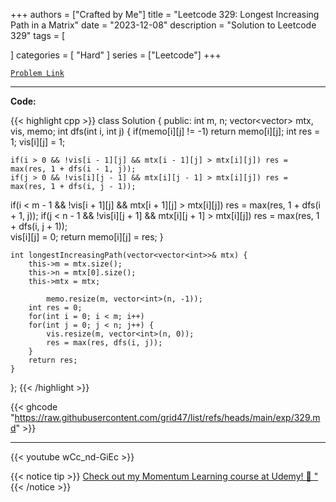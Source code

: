 
+++
authors = ["Crafted by Me"]
title = "Leetcode 329: Longest Increasing Path in a Matrix"
date = "2023-12-08"
description = "Solution to Leetcode 329"
tags = [
    
]
categories = [
    "Hard"
]
series = ["Leetcode"]
+++



[`Problem Link`](https://leetcode.com/problems/longest-increasing-path-in-a-matrix/description/)

---

**Code:**

{{< highlight cpp >}}
class Solution {
public:
    int m, n;
    vector<vector<int>> mtx, vis, memo;
    int dfs(int i, int j) {
        if(memo[i][j] != -1) return memo[i][j];
        int res = 1;
        vis[i][j] = 1;
        
    if(i > 0 && !vis[i - 1][j] && mtx[i - 1][j] > mtx[i][j]) res = max(res, 1 + dfs(i - 1, j));
    if(j > 0 && !vis[i][j - 1] && mtx[i][j - 1] > mtx[i][j]) res = max(res, 1 + dfs(i, j - 1));
if(i < m - 1 && !vis[i + 1][j] && mtx[i + 1][j] > mtx[i][j]) res = max(res, 1 + dfs(i + 1, j));
if(j < n - 1 && !vis[i][j + 1] && mtx[i][j + 1] > mtx[i][j]) res = max(res, 1 + dfs(i, j + 1));        
        vis[i][j] = 0;
        return memo[i][j] = res;
    }
    
    int longestIncreasingPath(vector<vector<int>>& mtx) {
        this->m = mtx.size();
        this->n = mtx[0].size();
        this->mtx = mtx;

            memo.resize(m, vector<int>(n, -1));        
        int res = 0;
        for(int i = 0; i < m; i++)
        for(int j = 0; j < n; j++) {
            vis.resize(m, vector<int>(n, 0));
            res = max(res, dfs(i, j));
        }
        return res;
    }
};
{{< /highlight >}}

{{< ghcode "https://raw.githubusercontent.com/grid47/list/refs/heads/main/exp/329.md" >}}

---

{{< youtube wCc_nd-GiEc >}}

{{< notice tip >}}
[Check out my Momentum Learning course at Udemy! 🚀 "](https://www.udemy.com/course/blind-75-the-data-structures-and-algorithms-essentials/)
{{< /notice >}}

